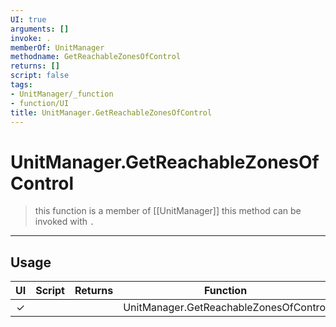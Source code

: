 ```yaml
---
UI: true
arguments: []
invoke: .
memberOf: UnitManager
methodname: GetReachableZonesOfControl
returns: []
script: false
tags:
- UnitManager/_function
- function/UI
title: UnitManager.GetReachableZonesOfControl
---
```

# UnitManager.GetReachableZonesOfControl
> this function is a member of [[UnitManager]]
> this method can be invoked with `.`
-----
## Usage
|  UI | Script | Returns | Function | Arguments |
|:---:|:------:|-------:|:--------:|:---------|
|✓| ||UnitManager.GetReachableZonesOfControl||

